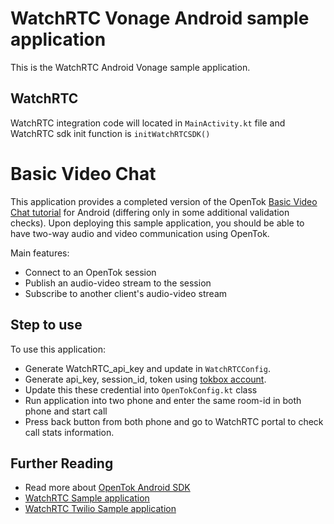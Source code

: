 # WatchRTC Vonage Android sample application
This is the WatchRTC Android Vonage sample application.

WatchRTC
-----------
WatchRTC integration code will located in `MainActivity.kt` file and WatchRTC sdk init function is `initWatchRTCSDK()`

# Basic Video Chat

This application provides a completed version of the OpenTok [Basic Video Chat tutorial](https://tokbox.com/developer/tutorials/android/) for Android (differing only in some additional validation checks). 
Upon deploying this sample application, you should be able to have two-way audio and video communication using OpenTok.

Main features:
* Connect to an OpenTok session
* Publish an audio-video stream to the session
* Subscribe to another client's audio-video stream


Step to use
-----------
To use this application:
- Generate WatchRTC_api_key and update in `WatchRTCConfig`.
- Generate api_key, session_id, token using [tokbox account](https://tokbox.com/account/user/signup). 
- Update this these credential into `OpenTokConfig.kt` class
- Run application into two phone and enter the same room-id in both phone and start call
- Press back button from both phone and go to WatchRTC portal to check call stats information.

Further Reading
-----------
- Read more about [OpenTok Android SDK](https://tokbox.com/developer/sdks/android/)
- [WatchRTC Sample application](https://github.com/testRTC/watchRTCSDK-Android-SampleApp)
- [WatchRTC Twilio Sample application](https://github.com/testRTC/watchRTCSDK-Android-TwilioSampleApp)
